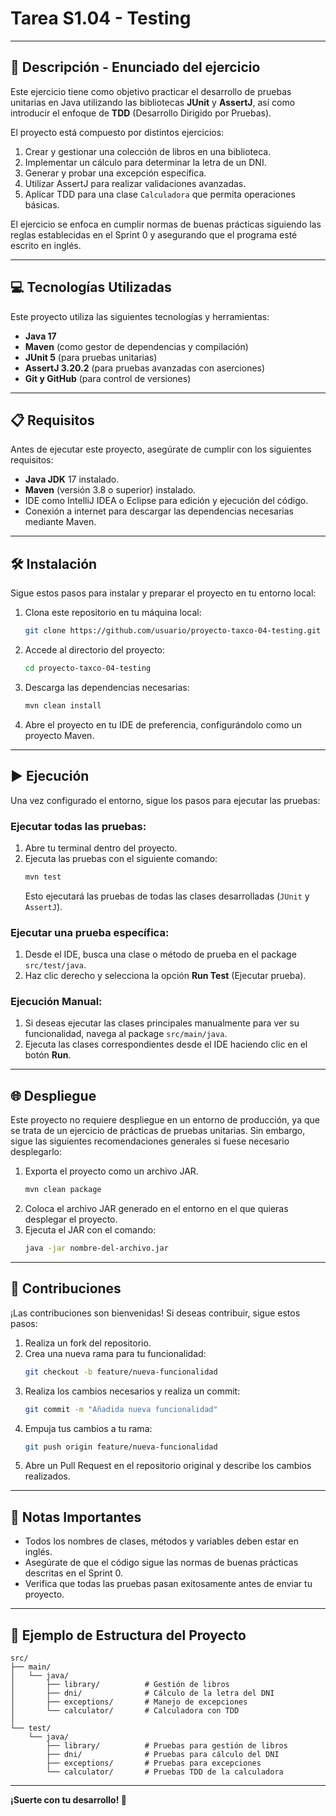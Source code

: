 # Tarea S1.04 - Testing

---

## 📄 Descripción - Enunciado del ejercicio

Este ejercicio tiene como objetivo practicar el desarrollo de pruebas unitarias en Java utilizando las bibliotecas **JUnit** y **AssertJ**, así como introducir el enfoque de **TDD** (Desarrollo Dirigido por Pruebas).  

El proyecto está compuesto por distintos ejercicios:  
1. Crear y gestionar una colección de libros en una biblioteca.  
2. Implementar un cálculo para determinar la letra de un DNI.  
3. Generar y probar una excepción específica.  
4. Utilizar AssertJ para realizar validaciones avanzadas.  
5. Aplicar TDD para una clase `Calculadora` que permita operaciones básicas.  

El ejercicio se enfoca en cumplir normas de buenas prácticas siguiendo las reglas establecidas en el Sprint 0 y asegurando que el programa esté escrito en inglés.

---

## 💻 Tecnologías Utilizadas

Este proyecto utiliza las siguientes tecnologías y herramientas:

- **Java 17**  
- **Maven** (como gestor de dependencias y compilación)  
- **JUnit 5** (para pruebas unitarias)  
- **AssertJ 3.20.2** (para pruebas avanzadas con aserciones)  
- **Git y GitHub** (para control de versiones)  

---

## 📋 Requisitos

Antes de ejecutar este proyecto, asegúrate de cumplir con los siguientes requisitos:

- **Java JDK** 17 instalado.  
- **Maven** (versión 3.8 o superior) instalado.  
- IDE como IntelliJ IDEA o Eclipse para edición y ejecución del código.  
- Conexión a internet para descargar las dependencias necesarias mediante Maven.  

---

## 🛠️ Instalación

Sigue estos pasos para instalar y preparar el proyecto en tu entorno local:

1. Clona este repositorio en tu máquina local:  
   ```bash
   git clone https://github.com/usuario/proyecto-taxco-04-testing.git
   ```

2. Accede al directorio del proyecto:  
   ```bash
   cd proyecto-taxco-04-testing
   ```

3. Descarga las dependencias necesarias:  
   ```bash
   mvn clean install
   ```

4. Abre el proyecto en tu IDE de preferencia, configurándolo como un proyecto Maven.

---

## ▶️ Ejecución

Una vez configurado el entorno, sigue los pasos para ejecutar las pruebas:

### Ejecutar todas las pruebas:
1. Abre tu terminal dentro del proyecto.
2. Ejecuta las pruebas con el siguiente comando:  
   ```bash
   mvn test
   ```
   Esto ejecutará las pruebas de todas las clases desarrolladas (`JUnit` y `AssertJ`).

### Ejecutar una prueba específica:
1. Desde el IDE, busca una clase o método de prueba en el package `src/test/java`.
2. Haz clic derecho y selecciona la opción **Run Test** (Ejecutar prueba).

### Ejecución Manual:
1. Si deseas ejecutar las clases principales manualmente para ver su funcionalidad, navega al package `src/main/java`.
2. Ejecuta las clases correspondientes desde el IDE haciendo clic en el botón **Run**.

---

## 🌐 Despliegue

Este proyecto no requiere despliegue en un entorno de producción, ya que se trata de un ejercicio de prácticas de pruebas unitarias. Sin embargo, sigue las siguientes recomendaciones generales si fuese necesario desplegarlo:

1. Exporta el proyecto como un archivo JAR.  
   ```bash
   mvn clean package
   ```
2. Coloca el archivo JAR generado en el entorno en el que quieras desplegar el proyecto.  
3. Ejecuta el JAR con el comando:  
   ```bash
   java -jar nombre-del-archivo.jar
   ```

---

## 🤝 Contribuciones

¡Las contribuciones son bienvenidas! Si deseas contribuir, sigue estos pasos:  

1. Realiza un fork del repositorio.  
2. Crea una nueva rama para tu funcionalidad:  
   ```bash
   git checkout -b feature/nueva-funcionalidad
   ```
3. Realiza los cambios necesarios y realiza un commit:  
   ```bash
   git commit -m "Añadida nueva funcionalidad"
   ```
4. Empuja tus cambios a tu rama:  
   ```bash
   git push origin feature/nueva-funcionalidad
   ```
5. Abre un Pull Request en el repositorio original y describe los cambios realizados.

---

## 📃 Notas Importantes

- Todos los nombres de clases, métodos y variables deben estar en inglés.  
- Asegúrate de que el código sigue las normas de buenas prácticas descritas en el Sprint 0.  
- Verifica que todas las pruebas pasan exitosamente antes de enviar tu proyecto.  

--- 

## 📂 Ejemplo de Estructura del Proyecto

```plaintext
src/
├── main/
│   └── java/
│       ├── library/          # Gestión de libros
│       ├── dni/              # Cálculo de la letra del DNI
│       ├── exceptions/       # Manejo de excepciones
│       └── calculator/       # Calculadora con TDD
│
└── test/
    └── java/
        ├── library/          # Pruebas para gestión de libros
        ├── dni/              # Pruebas para cálculo del DNI
        ├── exceptions/       # Pruebas para excepciones
        └── calculator/       # Pruebas TDD de la calculadora
```

--- 

**¡Suerte con tu desarrollo! 🚀**
